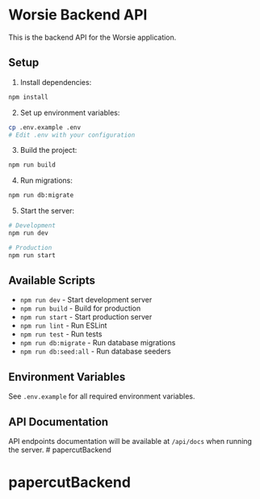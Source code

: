 # Worsie Backend API

This is the backend API for the Worsie application.

## Setup

1. Install dependencies:
```bash
npm install
```

2. Set up environment variables:
```bash
cp .env.example .env
# Edit .env with your configuration
```

3. Build the project:
```bash
npm run build
```

4. Run migrations:
```bash
npm run db:migrate
```

5. Start the server:
```bash
# Development
npm run dev

# Production
npm run start
```

## Available Scripts

- `npm run dev` - Start development server
- `npm run build` - Build for production
- `npm run start` - Start production server
- `npm run lint` - Run ESLint
- `npm run test` - Run tests
- `npm run db:migrate` - Run database migrations
- `npm run db:seed:all` - Run database seeders

## Environment Variables

See `.env.example` for all required environment variables.

## API Documentation

API endpoints documentation will be available at `/api/docs` when running the server. # papercutBackend
# papercutBackend
